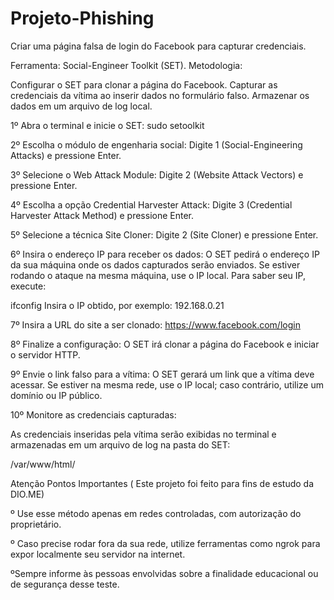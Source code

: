 # Projeto-Phishing
Criar uma página falsa de login do Facebook para capturar credenciais.

Ferramenta: Social-Engineer Toolkit (SET).
Metodologia:

Configurar o SET para clonar a página do Facebook.
Capturar as credenciais da vítima ao inserir dados no formulário falso.
Armazenar os dados em um arquivo de log local.

1º Abra o terminal e inicie o SET:
sudo setoolkit

2º Escolha o módulo de engenharia social:
Digite 1 (Social-Engineering Attacks) e pressione Enter.

3º Selecione o Web Attack Module:
Digite 2 (Website Attack Vectors) e pressione Enter.

4º Escolha a opção Credential Harvester Attack:
Digite 3 (Credential Harvester Attack Method) e pressione Enter.

5º Selecione a técnica Site Cloner:
Digite 2 (Site Cloner) e pressione Enter.

6º Insira o endereço IP para receber os dados:
O SET pedirá o endereço IP da sua máquina onde os dados capturados serão enviados.
Se estiver rodando o ataque na mesma máquina, use o IP local. Para saber seu IP, execute:

ifconfig
Insira o IP obtido, por exemplo: 192.168.0.21

7º Insira a URL do site a ser clonado: 
https://www.facebook.com/login

8º Finalize a configuração:
O SET irá clonar a página do Facebook e iniciar o servidor HTTP.

9º Envie o link falso para a vítima:
O SET gerará um link que a vítima deve acessar.
Se estiver na mesma rede, use o IP local; caso contrário, utilize um domínio ou IP público.

10º Monitore as credenciais capturadas:

As credenciais inseridas pela vítima serão exibidas no terminal e armazenadas em um arquivo de log na pasta do SET:

/var/www/html/

Atenção Pontos Importantes ( Este projeto foi feito para fins de estudo da DIO.ME) 

º Use esse método apenas em redes controladas, com autorização do proprietário.

º Caso precise rodar fora da sua rede, utilize ferramentas como ngrok para expor localmente seu servidor na internet.

ºSempre informe às pessoas envolvidas sobre a finalidade educacional ou de segurança desse teste.
